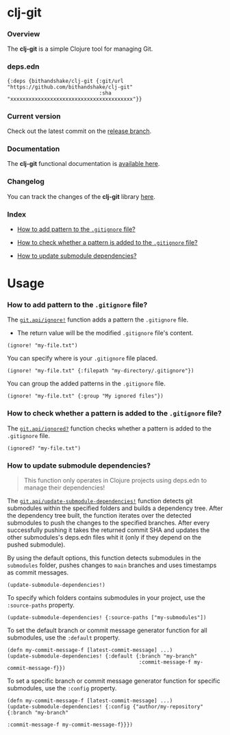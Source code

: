 
# clj-git

### Overview

The <strong>clj-git</strong> is a simple Clojure tool for managing Git.

### deps.edn

```
{:deps {bithandshake/clj-git {:git/url "https://github.com/bithandshake/clj-git"
                              :sha     "xxxxxxxxxxxxxxxxxxxxxxxxxxxxxxxxxxxxxxxx"}}
```

### Current version

Check out the latest commit on the [release branch](https://github.com/bithandshake/clj-git/tree/release).

### Documentation

The <strong>clj-git</strong> functional documentation is [available here](documentation/COVER.md).

### Changelog

You can track the changes of the <strong>clj-git</strong> library [here](CHANGES.md).

### Index

- [How to add pattern to the `.gitignore` file?](#how-to-add-pattern-to-the-gitignore-file)

- [How to check whether a pattern is added to the `.gitignore` file?](#how-to-check-whether-a-pattern-is-added-to-the-gitignore-file)

- [How to update submodule dependencies?](#how-to-update-submodule-dependencies)

# Usage

### How to add pattern to the `.gitignore` file?

The [`git.api/ignore!`](documentation/clj/git/API.md/#ignore) function adds a pattern
the `.gitignore` file.

- The return value will be the modified `.gitignore` file's content.

```
(ignore! "my-file.txt")
```

You can specify where is your `.gitignore` file placed.

```
(ignore! "my-file.txt" {:filepath "my-directory/.gitignore"})
```

You can group the added patterns in the `.gitignore` file.

```
(ignore! "my-file.txt" {:group "My ignored files"})
```

### How to check whether a pattern is added to the `.gitignore` file?

The [`git.api/ignored?`](documentation/clj/git/API.md/#ignored) function checks whether
a pattern is added to the `.gitignore` file.

```
(ignored? "my-file.txt")
```

### How to update submodule dependencies?

> This function only operates in Clojure projects using deps.edn to manage their dependencies!

The [`git.api/update-submodule-dependencies!`](documentation/clj/git/API.md/#update-submodule-dependencies)
function detects git submodules within the specified folders and builds a dependency tree.
After the dependency tree built, the function iterates over the detected submodules
to push the changes to the specified branches. After every successfully pushing
it takes the returned commit SHA and updates the other submodules's deps.edn files
whit it (only if they depend on the pushed submodule).

By using the default options, this function detects submodules in the `submodules` folder,
pushes changes to `main` branches and uses timestamps as commit messages.

```
(update-submodule-dependencies!)
```

To specify which folders contains submodules in your project, use the `:source-paths`
property.

```
(update-submodule-dependencies! {:source-paths ["my-submodules"])
```

To set the default branch or commit message generator function for all submodules,
use the `:default` property.

```
(defn my-commit-message-f [latest-commit-message] ...)
(update-submodule-dependencies! {:default {:branch "my-branch"
                                           :commit-message-f my-commit-message-f}})
```

To set a specific branch or commit message generator function for specific submodules,
use the `:config` property.

```
(defn my-commit-message-f [latest-commit-message] ...)
(update-submodule-dependencies! {:config {"author/my-repository" {:branch "my-branch"
                                                                  :commit-message-f my-commit-message-f}}})
```
